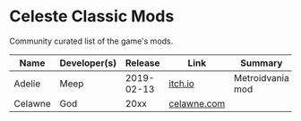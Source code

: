 # Celeste Classic Mods
Community curated list of the game's mods.

Name | Developer(s) | Release | Link | Summary
--- | --- | --- | --- | ---
Adelie | Meep |  2019-02-13 | [itch.io](https://meepmoop.itch.io/adelie) | Metroidvania mod
Celawne| God  | 20xx        | [celawne.com](https://google.com/h)        |   | | | |
